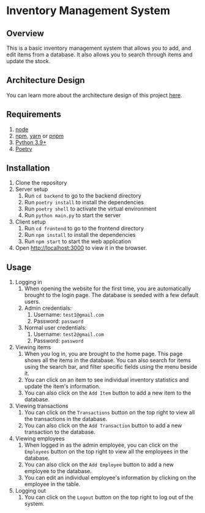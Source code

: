 # Inventory Management System

## Overview

This is a basic inventory management system that allows you to add, and edit items from a database. It also allows you to search through items and update the stock.

## Architecture Design

You can learn more about the architecture design of this project [here](Architecture-Design-Diagram.pdf).

## Requirements

1. [node](https://nodejs.org/en/)
2. [npm](https://www.npmjs.com/), [yarn](https://yarnpkg.com/) or [pnpm](https://pnpm.io/)
3. [Python 3.9+](https://www.python.org/downloads/)
4. [Poetry](https://python-poetry.org/docs/)

## Installation

1. Clone the repository
2. Server setup
   1. Run `cd backend` to go to the backend directory
   2. Run `poetry install` to install the dependencies
   3. Run `poetry shell` to activate the virtual environment
   4. Run `python main.py` to start the server
3. Client setup
   1. Run `cd frontend` to go to the frontend directory
   2. Run `npm install` to install the dependencies
   3. Run `npm start` to start the web application
4. Open [http://localhost:3000](http://localhost:3000) to view it in the browser.

## Usage

1. Logging in
   1. When opening the website for the first time, you are automatically brought to the login page. The database is seeded with a few default users.
   2. Admin credentials:
      1. Username: `test1@gmail.com`
      2. Password: `password`
   3. Normal user credentials:
      1. Username: `test2@gmail.com`
      2. Password: `password`
2. Viewing items
   1. When you log in, you are brought to the home page. This page shows all the items in the database. You can also search for items using the search bar, and filter specific fields using the menu beside it.
   2. You can click on an item to see individual inventory statistics and update the item's information.
   3. You can also click on the `Add Item` button to add a new item to the database.
3. Viewing transactions
   1. You can click on the `Transactions` button on the top right to view all the transactions in the database.
   2. You can also click on the `Add Transaction` button to add a new transaction to the database.
4. Viewing employees
   1. When logged in as the admin employee, you can click on the `Employees` button on the top right to view all the employees in the database.
   2. You can also click on the `Add Employee` button to add a new employee to the database.
   3. You can edit an individual employee's information by clicking on the employee in the table.
5. Logging out
   1. You can click on the `Logout` button on the top right to log out of the system.